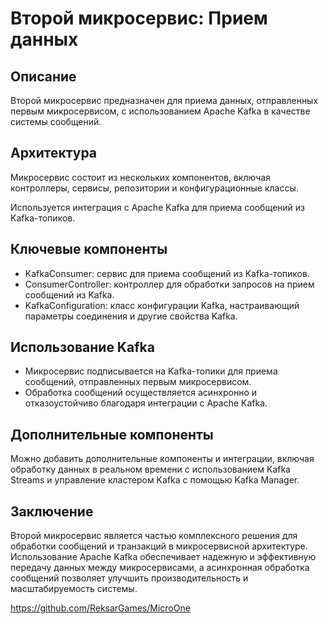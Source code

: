 # Второй микросервис: Прием данных

## Описание

Второй микросервис предназначен для приема данных, отправленных первым микросервисом, с использованием Apache Kafka в качестве системы сообщений.

## Архитектура

Микросервис состоит из нескольких компонентов, включая контроллеры, сервисы, репозитории и конфигурационные классы.

Используется интеграция с Apache Kafka для приема сообщений из Kafka-топиков.

## Ключевые компоненты

- KafkaConsumer: сервис для приема сообщений из Kafka-топиков.
- ConsumerController: контроллер для обработки запросов на прием сообщений из Kafka.
- KafkaConfiguration: класс конфигурации Kafka, настраивающий параметры соединения и другие свойства Kafka.

## Использование Kafka

- Микросервис подписывается на Kafka-топики для приема сообщений, отправленных первым микросервисом.
- Обработка сообщений осуществляется асинхронно и отказоустойчиво благодаря интеграции с Apache Kafka.

## Дополнительные компоненты

Можно добавить дополнительные компоненты и интеграции, включая обработку данных в реальном времени с использованием Kafka Streams и управление кластером Kafka с помощью Kafka Manager.

## Заключение

Второй микросервис является частью комплексного решения для обработки сообщений и транзакций в микросервисной архитектуре. Использование Apache Kafka обеспечивает надежную и эффективную передачу данных между микросервисами, а асинхронная обработка сообщений позволяет улучшить производительность и масштабируемость системы.

https://github.com/ReksarGames/MicroOne
